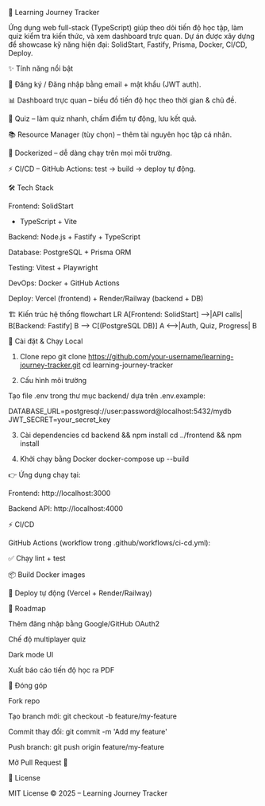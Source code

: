 🚀 Learning Journey Tracker

Ứng dụng web full-stack (TypeScript) giúp theo dõi tiến độ học tập, làm quiz kiểm tra kiến thức, và xem dashboard trực quan.
Dự án được xây dựng để showcase kỹ năng hiện đại: SolidStart, Fastify, Prisma, Docker, CI/CD, Deploy.

✨ Tính năng nổi bật

🔑 Đăng ký / Đăng nhập bằng email + mật khẩu (JWT auth).

📊 Dashboard trực quan – biểu đồ tiến độ học theo thời gian & chủ đề.

📝 Quiz – làm quiz nhanh, chấm điểm tự động, lưu kết quả.

📚 Resource Manager (tùy chọn) – thêm tài nguyên học tập cá nhân.

🐳 Dockerized – dễ dàng chạy trên mọi môi trường.

⚡ CI/CD – GitHub Actions: test → build → deploy tự động.

🛠️ Tech Stack

Frontend: SolidStart
 + TypeScript + Vite

Backend: Node.js + Fastify + TypeScript

Database: PostgreSQL + Prisma ORM

Testing: Vitest + Playwright

DevOps: Docker + GitHub Actions

Deploy: Vercel (frontend) + Render/Railway (backend + DB)

🏗️ Kiến trúc hệ thống
flowchart LR
  A[Frontend: SolidStart] -->|API calls| B[Backend: Fastify]
  B --> C[(PostgreSQL DB)]
  A <-->|Auth, Quiz, Progress| B

🚀 Cài đặt & Chạy Local
1. Clone repo
git clone https://github.com/your-username/learning-journey-tracker.git
cd learning-journey-tracker

2. Cấu hình môi trường

Tạo file .env trong thư mục backend/ dựa trên .env.example:

DATABASE_URL=postgresql://user:password@localhost:5432/mydb
JWT_SECRET=your_secret_key

3. Cài dependencies
cd backend && npm install
cd ../frontend && npm install

4. Khởi chạy bằng Docker
docker-compose up --build


👉 Ứng dụng chạy tại:

Frontend: http://localhost:3000

Backend API: http://localhost:4000

⚡ CI/CD

GitHub Actions (workflow trong .github/workflows/ci-cd.yml):

✅ Chạy lint + test

📦 Build Docker images

🚀 Deploy tự động (Vercel + Render/Railway)

📌 Roadmap

 Thêm đăng nhập bằng Google/GitHub OAuth2

 Chế độ multiplayer quiz

 Dark mode UI

 Xuất báo cáo tiến độ học ra PDF

🤝 Đóng góp

Fork repo

Tạo branch mới: git checkout -b feature/my-feature

Commit thay đổi: git commit -m 'Add my feature'

Push branch: git push origin feature/my-feature

Mở Pull Request 🎉

📄 License

MIT License © 2025 – Learning Journey Tracker
